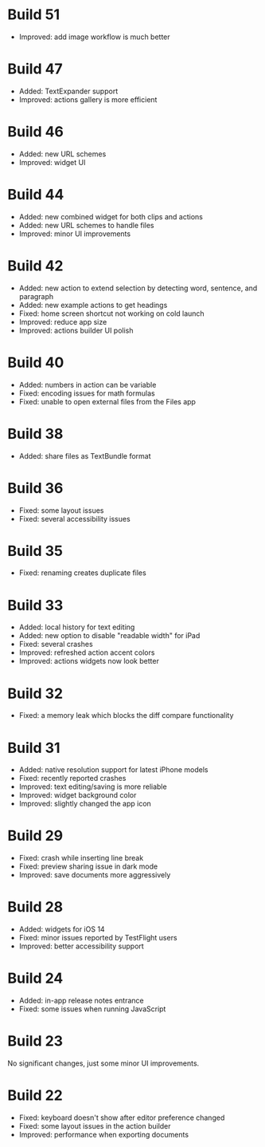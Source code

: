 # Build 51

- Improved: add image workflow is much better

# Build 47

- Added: TextExpander support
- Improved: actions gallery is more efficient

# Build 46

- Added: new URL schemes
- Improved: widget UI

# Build 44

- Added: new combined widget for both clips and actions
- Added: new URL schemes to handle files
- Improved: minor UI improvements

# Build 42

- Added: new action to extend selection by detecting word, sentence, and paragraph
- Added: new example actions to get headings
- Fixed: home screen shortcut not working on cold launch
- Improved: reduce app size
- Improved: actions builder UI polish

# Build 40

- Added: numbers in action can be variable
- Fixed: encoding issues for math formulas
- Fixed: unable to open external files from the Files app

# Build 38

- Added: share files as TextBundle format

# Build 36

- Fixed: some layout issues
- Fixed: several accessibility issues

# Build 35

- Fixed: renaming creates duplicate files

# Build 33

- Added: local history for text editing
- Added: new option to disable "readable width" for iPad
- Fixed: several crashes
- Improved: refreshed action accent colors
- Improved: actions widgets now look better

# Build 32

- Fixed: a memory leak which blocks the diff compare functionality

# Build 31

- Added: native resolution support for latest iPhone models
- Fixed: recently reported crashes
- Improved: text editing/saving is more reliable
- Improved: widget background color
- Improved: slightly changed the app icon

# Build 29

- Fixed: crash while inserting line break
- Fixed: preview sharing issue in dark mode
- Improved: save documents more aggressively

# Build 28

- Added: widgets for iOS 14
- Fixed: minor issues reported by TestFlight users
- Improved: better accessibility support

# Build 24

- Added: in-app release notes entrance
- Fixed: some issues when running JavaScript

# Build 23

No significant changes, just some minor UI improvements.

# Build 22

- Fixed: keyboard doesn't show after editor preference changed
- Fixed: some layout issues in the action builder
- Improved: performance when exporting documents